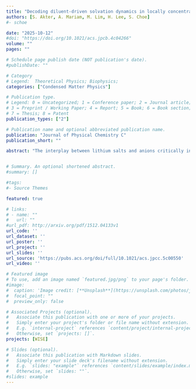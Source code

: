 ```yaml
---
title: "Decoding diluent-driven solvation dynamics in locally concentrated ionic liquid electrolytes"
authors: [S. Akter, A. Mariam, M. Lim, H. Lee, S. Choe]
#- schoe

date: "2025-10-12"
#doi: "https://doi.org/10.1021/acs.jpcb.4c04266"
volume: ""
pages: ""

# Schedule page publish date (NOT publication's date).
#publishDate: ""

# Category
# Legend:  Theoretical Physics; Biophysics; 
categories: ["Condensed Matter Physics"]

# Publication type.
# Legend: 0 = Uncategorized; 1 = Conference paper; 2 = Journal article;
# 3 = Preprint / Working Paper; 4 = Report; 5 = Book; 6 = Book section;
# 7 = Thesis; 8 = Patent
publication_types: ["2"]

# Publication name and optional abbreviated publication name.
publication: "Journal of Physical Chemistry C"
publication_short: ""

abstract: "The interplay between lithium salts and anions critically influences the electrochemical and physicochemical properties of locally concentrated ionic liquid electrolytes (LCILEs), a promising class of materials for next-generation lithium-ion batteries. Here, we investigate how varying diluent concentrations modulate lithium–anion interactions, ion dynamics, and transport properties in LCILEs. Using molecular dynamics (MD) simulations combined with density functional theory (DFT) calculations, we show that incorporating 1,1,2,2-tetrafluoroethyl-2,2,3,3-tetrafluoropropyl ether (TTE) as a diluent minimally perturbs the solvation structure while effectively weakening Li+–anion interactions and promoting ionic dissociation. Adjusting the lithium salt-to-ionic liquid (IL) ratio alters the coordination environment of bis(fluorosulfonyl)imide anions (FSI–). It reduces the presence of pyrrolidinium cations in the lithium solvation shell. Beyond solvation effects, we further demonstrate that introducing lithium hexafluorophosphate (LiPF6) enhances ionic conductivity and increases the lithium-ion diffusion coefficient. By systematically exploring the impacts of diluent concentration and ionic additives, our theoretical framework offers molecular-level insights into how electrolyte composition influences lithium-ion mobility and interfacial stability, key factors in designing high-performance electrolytes for next-generation energy storage systems."


# Summary. An optional shortened abstract.
#summary: []

#tags:
#- Source Themes

featured: true

# links:
# - name: ""
#   url: ""
#url_pdf: http://arxiv.org/pdf/1512.04133v1
url_code: ''
url_dataset: ''
url_poster: ''
url_project: ''
url_slides: ''
url_source: 'https://pubs.acs.org/doi/full/10.1021/acs.jpcc.5c00550'
url_video: ''

# Featured image
# To use, add an image named `featured.jpg/png` to your page's folder.
#image:
#  caption: 'Image credit: [**Unsplash**](https://unsplash.com/photos/jdD8gXaTZsc)'
#  focal_point: ""
#  preview_only: false

# Associated Projects (optional).
#   Associate this publication with one or more of your projects.
#   Simply enter your project's folder or file name without extension.
#   E.g. `internal-project` references `content/project/internal-project/index.md`.
#   Otherwise, set `projects: []`.
projects: [WISE]

# Slides (optional).
#   Associate this publication with Markdown slides.
#   Simply enter your slide deck's filename without extension.
#   E.g. `slides: "example"` references `content/slides/example/index.md`.
#   Otherwise, set `slides: ""`.
#slides: example
---
```




